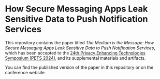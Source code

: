 # How Secure Messaging Apps Leak Sensitive Data to Push Notification Services

This repository contains the paper titled *The Medium is the Message: How Secure Messaging Apps Leak Sensitive Data to Push Notification Services*, which has been accepted to the [24th Privacy Enhancing Technologies Symposium (PETS 2024)](https://petsymposium.org/2024/paperlist.php), and its supplemental materials and artifacts.

You can find the published version of the paper in this repository or on the conference website. 
